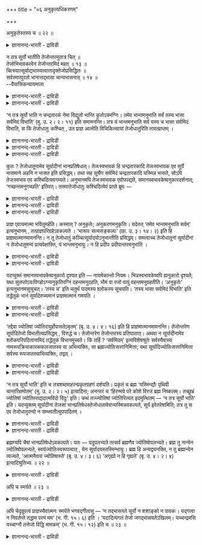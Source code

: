 +++
title = "०६ अनुकृत्यधिकरणम्"

+++

अनुकृतेस्तस्य च ॥ २२ ॥  
<details><summary>ज्ञानानन्द-भारती - द्राविडी</summary>

अऩुक्रुदेस्तस्य स ॥ २२ ॥
</details>

न तत्र सूर्यो भातीति तेजोन्तरमुतात्र चित् ॥  
तेजोभिभावकत्वेन तेजोन्तरमिदं महत् ॥ १३ ॥  
चित्स्यात्सूर्याद्यभास्यत्वात्तादृक्तेजोप्रसिद्धितः ॥  
सर्वस्मात्पुरतो भानात्तद्भासा चान्यभासनात् ॥ १४ ॥  
--वैयासिकन्यायमाला

<details><summary>ज्ञानानन्द-भारती - द्राविडी</summary>

"अवरिडत्तिल् सूर्यऩ् पिरगासिक्किऱदिल्लै” ऎऩ्बदु वेऱु तेजसा? अल्लदु इङ्गे सैदऩ्यमा? (मऱ्ऱ) तेजस्कळै पिरयोजऩमऱ्ऱदागच् चॆय्युम् तऩ्मैयिऩाल् इदु पॆरिदायुळ्ळ वेऱॊरु तेजस्।
</details>

<details><summary>ज्ञानानन्द-भारती - द्राविडी</summary>

सूर्यऩ् मुदलियऩवैगळाल् पिरगासप्पडुत्त मुडियाददिऩालुम्, ( सूर्यऩ् मुदलियदिऩ् तेजसै वीणागच् चॆय्यक्कूडिय) अप्पडियुळ्ळवेऱु तेजस् इरुप्पदाग पिरसित्तियिल्लाददिऩालुम् सैदऩ्यमागत् ताऩ् इरुक्क वेण्डुम्। (उलगत्तिल् पिरगासिक्किऱ) ऎल्लावऱ्ऱिऱ्कुम् मुऩ्ऩालेये पिरगासित्तुक् कॊण्डिरुप्पदाल् अदऩुडैय पिरगासत्तिऩाल् ताऩ् मऱ्ऱवैगळ् पिरगासिक्किऩ्ऱऩ।
</details>

‘न तत्र सूर्यो भाति न चन्द्रतारकं नेमा विद्युतो भान्ति कुतोऽयमग्निः। तमेव भान्तमनुभाति सर्वं तस्य भासा सर्वमिदं विभाति’ (मु. उ. २। २। ११) इति समामनन्ति। तत्र यं भान्तमनुभाति सर्वं यस्य च भासा सर्वमिदं विभाति, स किं तेजोधातुः कश्चित् , उत प्राज्ञ आत्मेति विचिकित्सायां तेजोधातुरिति तावत्प्राप्तम् ।

<details><summary>ज्ञानानन्द-भारती - द्राविडी</summary>

ऎऩ्ऱ मुण्डगोबनिषत् मन्दिरत्तिल् सूर्यऩ् मुदलाऩ ऎल्ला ज्योदिस्सैयुम् पिरगासप् पडुत्तुवदागक् कूऱप्पडुम् पिरगास वस्तु, सूर्यऩ् मुदलिय ऎल्ला ज्योदिस्सैयुम् ऒळि मङ्गच्चॆय्युम् अबूर्वमाऩ पॆरिय ज्योदिस्सा अल्लदु सैदऩ्य ज्योदिस्सा ऎऩ्ऱु सन्देहम्। न तत्र सूर्यो भाति ऎऩ्बदऱ्कु अदु वन्दुविट्टाल् सूर्यऩ् मुदलियवै पिरगासिक्कादु ऎऩ्ऱु अर्त्तम्। सूर्यऩ् पिरगासिक्कुम् पॊऴुदु सन्दिरऩ् मुदलियवैगळिऩ् ऒळि मङ्गिप् पोवदुबोल, अदु वन्दुविट्टाल् सूर्यादिगळिऩ् ऒळिमङ्गि विडुगिऱदु। आगवे सूर्यादिगळै मङ्गच्चॆय्युम् अदुवुम् इवैगळैक् काट्टिलुम् अदिग प्रगासमुळ्ळ, इदु पोऩ्ऱ अबूर्वमाऩ ज्योदिदाऩ् ऎऩ्ऱु पूर्वबक्षम्। पूर्वबक्षत्तिल् (तत्र ऎऩ्बदु। सति सप्तमी इप्पॊऴुदु सूर्यादिगळ् प्रगासित्तुक् कॊण्डिरुप्पदाल् वरुङ्गालत्तिल् अन्द ज्योदिस् वन्दुविट्टाल् सूर्यादिगळ् पिरगासिक्कादु ऎऩ्ऱुबॊरुळ्।
</details>

<details><summary>ज्ञानानन्द-भारती - द्राविडी</summary>

स्वयम् ज्योदियाऩ पिरह्मम्दाऩ् इन्द मन्दिरत्तिल् कूऱप्पडुगिऱदु ऎऩ्ऱु सित्तान्दम् TET ऎऩ्बदु विषय सप्तमि। सैदऩ्य ज्योदिस्साल् ऒळियुडऩ् विळङ्गुगिऱ सूर्यादिगळ् अदै पिरगासप्पडुत्तादु। अबूर्वमाऩ ज्योदिस् पिरसित् तमायिल्लै। ऎल्लावऱ्ऱिऱ्कुम् मुऩ्ऩाल् इरुन्दु कॊण्डु पिरगासिक्किऱदु पिरह्मम्। तत्र ऎऩ्ऱ पदत्ताल् कूऱप्पडुवदु स्वयम् ज्योदियाऩ पिरह्मम् अञ्दर्: अदै अणुसरित्तु ऎल्लाम् पिरगासिप्पदाल् मऱ्ऱदाल् अदैप्पिरगासप्पडुत्त मुडियादु। मेलुम् TP 'ि अदऩ् ऒळियाल्दाऩ् मऱ्ऱवै ऒळियुळ्ळदाग विळङ्गुगिऱदु। तऩियाऩ इदऱ्कु पिरगासम् किडैयादु ऎऩ्बदु सूत्रार्त्तम्\]
</details>

<details><summary>ज्ञानानन्द-भारती - द्राविडी</summary>

“अदऩिडत्तिल् सूर्यऩ् पिरगासिक्कादु सन्दिरऩुम्, नक्षत्तिरङ्गळुम् पिरगासिक्कादु। इन्द मिऩ्ऩल्गळुम् पिरगासिक्कादु। इन्द अक्ऩि ऎप्पडि पिरगासिक्कुम्? पिरगासिक्किऱ अदै अऩुसरित्ते ऎल्लाम् पिरगासिक्किऱदु; अदऩुडैय पिरगासत्तिऩाल् इदु ऎल्लाम् पिरगासिक् किऱदु” (मुण्डग २-२-१०) ऎऩ्ऱु सॊल्लु किऱार्गळ्। अङ्गे, पिरगासिक्किऱ ऎदै अऩुसरित्तु ऎल्लाम् पिरगासिक्किऱदो, ऎदऩुडैय पिरगासत्तिऩाल् इदु ऎल्लाम् पिरगासिक्किऱदो, अदु एदो तेजोदादुवा (पिरगासमुळ्ळ वस्तुवा) अल्लदु पिराक्ञऩाऩ (ञाऩ स्वरूबियाऩ) आत्मावा ऎऩ्ऱु सन्देहम् वरुम्बोदु।
</details>

कुतः ? तेजोधातूनामेव सूर्यादीनां भानप्रतिषेधात्। तेजःस्वभावकं हि चन्द्रतारकादि तेजःस्वभावक एव सूर्ये भासमाने अहनि न भासत इति प्रसिद्धम्। तथा सह सूर्येण सर्वमिदं चन्द्रतारकादि यस्मिन्न भासते, सोऽपि तेजःस्वभाव एव कश्चिदित्यवगम्यते। अनुभानमपि तेजःस्वभावक एवोपपद्यते, समानस्वभावकेष्वनुकारदर्शनात्; ‘गच्छन्तमनुगच्छति’ इतिवत्। तस्मात्तेजोधातुः कश्चिदित्येवं प्राप्ते ब्रूमः —

<details><summary>ज्ञानानन्द-भारती - द्राविडी</summary>

पूर्वबक्षम्: तेजोदादु ऎऩ्ऱु एऱ्पडुगिऱदु। ऎदऩाल्? तेजो तादुक्कळायिरुक्कुम् सूर्यऩ् मुदलाऩवैगळुक्के पिरगासम् मऱुक्कप्पट्टिरुप्पदाल्, तेजसै स्वबावमागवुडैय सन्दिरऩ् नक्षत्तिरम् मुदलियवै, तेजस् स्वबावमागवेयुळ्ळ सूर्यऩ् पगलिल् पिरगासिक्कुम्बोदु, पिरगासिप्पदिल्लै ऎऩ्बदु अल्लवा पिरसित्तम्? अप्पडिये सूर्यऩुडऩ् सेर्न्दु सन्दिरऩ् नक्षत्रम् मुदलिय इदु ऎल्लाम् ऎदु इरुक्कुम् पॊऴुदु पिरगासिप्पदिल्लैयो अदुवुम् तेजस् स्वबा वमुळ्ळ एदोवॊऩ्ऱुदाऩ् ऎऩ्ऱु अऱियप् पडुगिऱदु।
</details>

<details><summary>ज्ञानानन्द-भारती - द्राविडी</summary>

समाऩमाऩ स्वबावमुळ्ळवैगळुक्कुळ्ळेये अऩुगारम् (अऩुसरित्तल्) काणुवदाल्, अऩुसरित्तु पिरगासिप्पदु ऎऩ्बदुम् तेजस् स्वबावमुळ्ळदिल्दाऩ् पॊरुत्तमागुम् पोगिऱवऩै अऩुसरित्तुप् पोगिऱाऩ् ऎऩ्बदैप्पोल।
</details>

<details><summary>ज्ञानानन्द-भारती - द्राविडी</summary>

आगैयाल् एदो ऒरु तेजोदादु, ऎऩ्ऱु।
</details>

प्राज्ञ एवायमात्मा भवितुमर्हति। कस्मात् ? अनुकृतेः; अनुकरणमनुकृतिः। यदेतत् ‘तमेव भान्तमनुभाति सर्वम्’ इत्यनुभानम् , तत्प्राज्ञपरिग्रहेऽवकल्पते । ‘भारूपः सत्यसङ्कल्पः’ (छा. उ. ३। १४। २) इति हि प्राज्ञमात्मानमामनन्ति। न तु तेजोधातुं कञ्चित्सूर्यादयोऽनुभान्तीति प्रसिद्धम्। समत्वाच्च तेजोधातूनां सूर्यादीनां न तेजोधातुमन्यं प्रत्यपेक्षास्ति, यं भान्तमनुभायुः। न हि प्रदीपः प्रदीपान्तरमनुभाति ।

<details><summary>ज्ञानानन्द-भारती - द्राविडी</summary>

सित्तान्दम्: इप्पडि वरुम् पोदु सॊल्गिऱोम्। इदु पिराक्ञऩाऩ आत्मावाग इरुप्पदुदाऩ् नियायम्। एऩ्? “अऩुगिरुदियिऩाल्” अऩुगिरुदि ऎऩ्बदु अऩुगरणम्, ‘पिरगासिक्किऱ अवरैये अऩुसरित्तु ऎल्लाम् पिरगासिक्किऱदु' ऎऩ्ऱु इन्द अऩुसरित्तुप् पिरगासिप्पदु ऎदुवो, अदु पिराक्ञऩै ऎडुत्तुक् कॊण्डाल् पॊरुन्दुम्; "पिरगासस्वरूबर्, तैयसङ् गल्बर्" (सान्। ३-१४-२) ऎऩ्ऱु पिराक्ञऩाऩ आत्मावै अल्लवा सॊल्गिऱार्गळ्?
</details>

<details><summary>ज्ञानानन्द-भारती - द्राविडी</summary>

सूर्यऩ् मुदलाऩवैगळो ऎन्द तेजोदादु वैयुम् अऩुसरित्तुप् पिरगासिप्पदाग पिरसित्तमिल्लै। सूर्यऩ् मुदलाऩ तेजो तादुक्कळुक्कु समाऩमाऩ तऩ्मैयिरुप्पदाल्, पिरगासिक्किऱ ऎदैयऩुसरित्तुप् पिरगासिक्कुमो अन्द वेऱु तेजोदादु विषयमाग अबेक्षै किडैयादु। ऒरु तीबम् मऱ्ऱॊरु तीबत्तै अऩुसरित्तुप् पिरगासिक्किऱदिल्लैयल्लवा।
</details>

यदप्युक्तं समानस्वभावकेष्वनुकारो दृश्यत इति — नायमेकान्तो नियमः। भिन्नस्वभावकेष्वपि ह्यनुकारो दृश्यते; यथा सुतप्तोऽयःपिण्डोऽग्न्यनुकृतिरग्निं दहन्तमनुदहति, भौमं वा रजो वायुं वहन्तमनुवहतीति। ‘अनुकृतेः’ इत्यनुभानमसुसूचत्। ‘तस्य च’ इति चतुर्थं पादमस्य श्लोकस्य सूचयति। ‘तस्य भासा सर्वमिदं विभाति’ इति तद्धेतुकं भानं सूर्यादेरुच्यमानं प्राज्ञमात्मानं गमयति ।

<details><summary>ज्ञानानन्द-भारती - द्राविडी</summary>

समाऩ स्वबावमुळ्ळवैगळुक्कुत् ताऩ् अऩुगरणम् काणप्पडुगिऱदॆऩ्ऱु ऎदु सॊल्लप् पट्टदो, इन्द नियमम् अप्पडियेदाऩ् ऎऩ्बदु किडैयादु, वेऱुबट्ट स्वबावमुळ्ळवैगळुक्कुम् अऩुगरणम् काणप्पडुगिऱदु अल्लवा? नऩ्गु काय्च्चिऩ इरुम्बुक्कट्टि अक्ऩियै अऩुगरणम् सॆय्वदाग सुडुगिऱ अक्ऩियै अऩुसरित्तु सुडुगिऱदु; अल्लदु, पूमियै सेर्न्द तूळि वीसिक्कॊण्डिरुक्कुम् वायुवै अऩुसरित्तु वीसुगिऱदु (सञ्जरिक्किऱदु) ऎप्पडियो अप्पडि
</details>

<details><summary>ज्ञानानन्द-भारती - द्राविडी</summary>

‘सूत्रत्तदिल् अनुक्रुदे:' ऎऩ्बदु अऩुबा ऩत्तै सूसिप्पित्तदु ‘अदऩुडैयवुम्' ऎऩ्बदु इन्द मन्दिर सुलोगत्तिऩ् नाऩ्गाम् पादत्तै सूसिप्पिक्किऱदु। 'अदऩुडैय पिरगासत्तिऩाल् इदु ऎल्लाम् पिरगासिक्किऱदु' ऎऩ्ऱु सूर्यऩ् मुदलियदिऩ् पिरगासम् अदैक् कारणमायुडैयदाग सॊल्लप्पडुवदु पिराक्ञऩाऩ आत्मावै अऱिविक्किऱदु।
</details>

‘तद्देवा ज्योतिषां ज्योतिरायुर्होपासतेऽमृतम्’ (बृ. उ. ४। ४। १६) इति हि प्राज्ञमात्मानमामनन्ति। तेजोन्तरेण सूर्यादितेजो विभातीत्यप्रसिद्धम् , विरुद्धं च। तेजोन्तरेण तेजोन्तरस्य प्रतिघातात्। अथवा न सूर्यादीनामेव श्लोकपरिपठितानामिदं तद्धेतुकं विभानमुच्यते। किं तर्हि ? ‘सर्वमिदम्’ इत्यविशेषश्रुतेः सर्वस्यैवास्य नामरूपक्रियाकारकफलजातस्य या अभिव्यक्तिः, सा ब्रह्मज्योतिःसत्तानिमित्ता; यथा सूर्यादिज्योतिःसत्तानिमित्ता सर्वस्य रूपजातस्याभिव्यक्तिः, तद्वत् ।

<details><summary>ज्ञानानन्द-भारती - द्राविडी</summary>

'ज्योदिस्कळुक्कु ज्योदिस्साय् आयुसाग अमिरुदमायिरुक्कुम् अदै तेवर्गळ् उबासिक्किऱार्गळ्' (पिरुहत् ४-४-१६) ऎऩ्ऱल्लवा पिराक्ञऩाऩ आत्मावै सॊल्लुगिऱार्गळ्। वेऱु तेजसिऩाल् सूर्यऩ् मुदलियदिऩ् तेजस् पिरगासिक्किऱदॆऩ्बदु पिरसित्तमिल्लै; वेऱु तेजसिऩाल् मऱ्ऱ तेजुसुक्कु इडैञ्जलिरुप्पदाल्, विरुत्तम् कूड।
</details>

<details><summary>ज्ञानानन्द-भारती - द्राविडी</summary>

अल्लदु, अदैक् कारणमायुळ्ळ पिरगासम् ऎऩ्बदु सुलोगत्तिल् कण्ड सूर्यऩ् मुदलाऩवैगळुक्कु मात्तिरम् सॊल्लप्पडुगिऱदॆऩ्बदिल्लै, अप्पडिया ऩाल् ऎऩ्ऩ? ‘इदु ऎल्लाम्' ऎऩ्ऱु विसेषमिल्लामले सॊल्लियिरुप्पदाल्, नामम् रूबम् किरियै कारगम् पलऩ् ऎऩ्ऱ समूहमागिय इन्द ऎल्लावऱ्ऱिऩुडैयवे ऎन्द तॆळिवाय्त् तॆरिवदुण्डो, अदु पिरह्ममागिऱ ज्योदिस्सिऩ् इरुप्पै निमित्तमायुळ्ळदु। ऎप्पडि सूर्य वॆळिच्चत्तिऩ् इरुप्पै निमित्तमायुळ्ळदाग ऎल्ला रूब समूहङ्गळिऩ् तॆळिवाय् तॆरिदलो अदैप्पोल।
</details>

‘न तत्र सूर्यो भाति’ इति च तत्रशब्दमाहरन्प्रकृतग्रहणं दर्शयति। प्रकृतं च ब्रह्म ‘यस्मिन्द्यौः पृथिवी चान्तरिक्षमोतम्’ (मु. उ. २। २। ५) इत्यादिना; अनन्तरं च ‘हिरण्मये परे कोशे विरजं ब्रह्म निष्कलम्। तच्छुभ्रं ज्योतिषां ज्योतिस्तद्यदात्मविदो विदुः’ इति। कथं तज्ज्योतिषां ज्योतिरित्यत इदमुत्थितम् — ‘न तत्र सूर्यो भाति’ इति। यदप्युक्तम् सूर्यादीनां तेजसां भानप्रतिषेधस्तेजोधातावेवान्यस्मिन्नवकल्पते, सूर्य इवेतरेषामिति; तत्र तु स एव तेजोधातुरन्यो न सम्भवतीत्युपपादितम् ।

<details><summary>ज्ञानानन्द-भारती - द्राविडी</summary>

'अदऩिडत्तिल् सूर्यऩ् पिरगासिक्किऱदिल्लै' ऎऩ्ऱु ‘अदऩिडत्तिल्' ऎऩ्ऱ सप्तत्तैक् कॊण्डुवन्दु पिरगिरुदत्तै किरहिक्क वेण्डुमॆऩ्बदै काट्टुगिऱदु। पिरगिरुदमायिरुप्पदो पिरह्मम्, 'ऎदऩिडत्तिल् त्युलोगम् पिरुदिवी अन्दरिक्षमुम् कोर्क्कप्पट्टिरुक् किऱदो' (मुण्डग २-२-५) ऎऩ्बदु मुदलियदाल्। पिऱ्पाडुम्, 'तङ्गमयमाऩ उत्तममाऩ कोसत्तिल् अऴुक्किल्लामल् अवयवमिल्लामल् पिरह्मम्। अदु सुत्तम्, ज्योदिस्कळुक्कु ज्योदिस्। ऎदै आत्मावै अऱिन्दवर्गळ् अऱिगिऱार्गळो अदु' ऎऩ्ऱु। अदु ऎप्पडि ज्योदिस्कळुक्कु ज्योदिस् ऎऩ्बदऱ्काग ‘अदऩिडत्तिल् सूर्यऩ् पिरगासिक् किऱदिल्लै' ऎऩ्ऱ इदु एऱ्पट्टिरुक्किऱदु।
</details>

<details><summary>ज्ञानानन्द-भारती - द्राविडी</summary>

सूर्यऩ् मुदलाऩ तेजस्कळुक्कु वेऱु तेजोदादु इरुन्दाल्दाऩ् पिरगासत्तिऱ्कु तडैयि रुक्कुम्, सूर्यऩ् इरुक्कुम्बोदु मऱ्ऱवैगळुक्कुप् पोल, ऎऩ्ऱु ऎदु सॊल्लप्पट्टदो, अव्विषयत्तिल् अवरेदाऩ् तेजोदादु वेऱु किडैयादॆऩ्ऱु ऎडुत्तुक् काट्टप्पट्टदु।
</details>

ब्रह्मण्यपि चैषां भानप्रतिषेधोऽवकल्पते। यतः — यदुपलभ्यते तत्सर्वं ब्रह्मणैव ज्योतिषोपलभ्यते। ब्रह्म तु नान्येन ज्योतिषोपलभ्यते, स्वयंज्योतिःस्वरूपत्वात् , येन सूर्यादयस्तस्मिन्भायुः। ब्रह्म हि अन्यद्व्यनक्ति, न तु ब्रह्मान्येन व्यज्यते, ‘आत्मनैवायं ज्योतिषास्ते’ (बृ. उ. ४। ३। ६) ‘अगृह्यो न हि गृह्यते’ (बृ. उ. ४। २। ४) इत्यादिश्रुतिभ्यः ॥ २२ ॥

<details><summary>ज्ञानानन्द-भारती - द्राविडी</summary>

मेलुम्, पिरह्मत्तिऩिडत्तिल् इवैगळुडैय पिरगासत्तिऱ्कु मऱुप्पु पॊरुन्दुम्, एऩॆऩ्ऱाल् ऎदु काणप्पडुगिऱदो अदु ऎल्लाम् पिरह्ममागिऱ ज्योदिसिऩालेये काणप्पडुगिऱदु; पिरह्ममो स्वयम् पिरगास स्वरूबमुळ्ळदाल् वेऱु ऎन्द ज्योदिसिऩालुम् काणप्पडुवदिल्लै, ऎदऩाल् सूर्यऩ् मुदलाऩवै अदिल् पिरगासिक्कुमो। पिरह्ममो मऱ्ऱदै विळक्कुगिऱदे तविर वेऱु ऎदिऩालुम् विळक्कप्पडुवदिल्लै, 'आत्मावागिऱ ज्योदिसिऩाल्दाऩ् इवऩ् इरुक्किऱाऩ्” (पिरुह् ४-३-६), "किरहिक्कमुडियादवर् किरहिक्कप्पडुवदिल्लै अल्लवा” (पिरुहत् ४-२-४) ऎऩ्बदु मुदलिय सुरुदिगळाल्।
</details>

अपि च स्मर्यते ॥ २३ ॥  
<details><summary>ज्ञानानन्द-भारती - द्राविडी</summary>

अबि स स्मर्यदे ॥ २३ ॥
</details>

अपि चेदृग्रूपत्वं प्राज्ञस्यैवात्मनः स्मर्यते भगवद्गीतासु — ‘न तद्भासयते सूर्यो न शशाङ्को न पावकः। यद्गत्वा न निवर्तन्ते तद्धाम परमं मम’ (भ. गी. १५। ६) इति । ‘यदादित्यगतं तेजो जगद्भासयतेऽखिलम्। यच्चन्द्रमसि यच्चाग्नौ तत्तेजो विद्धि मामकम्’ (भ. गी. १५। १२) इति च ॥ २३ ॥

<details><summary>ज्ञानानन्द-भारती - द्राविडी</summary>

मेलुम् इन्द स्वरूबमुळ्ळ तऩ्मै पिराक्ञऩाऩ आत्माविऱ्कुत्ताऩ् पगवत् कीदैयिल् स्मरिक्कप्पडुगिऱदु, 'अदै सूर्यऩ् पिरगासप् पडुत्तुवदिल्लै। सन्दिरऩुमिल्लै, अक्ऩियुमिल्लै', 'ऎदै अडैन्दाल् तिरुम्बुवदिल्लैयो अदु ऎऩ्ऩुडैय मेलाऩ इरुप्पिडम्' ऎऩ्ऱुम्, सूरियऩिड मुळ्ळदाय् ऎन्द तेजस् जगत्तुप् पूरावैयुम् पिरगासप्पडुत्तुगिऱदो, ऎदु सन्दिरऩिडत्तिलिरुक्किऱदो, ऎदु अक्ऩियिलुमिरुक्किऱदो अन्द तेजस् ऎऩ्ऩुडैयदु ऎऩ्ऱु अऱिन्दुगॊळ्' (कीदै १५-६, १२) ऎऩ्ऱुम्।
</details>

